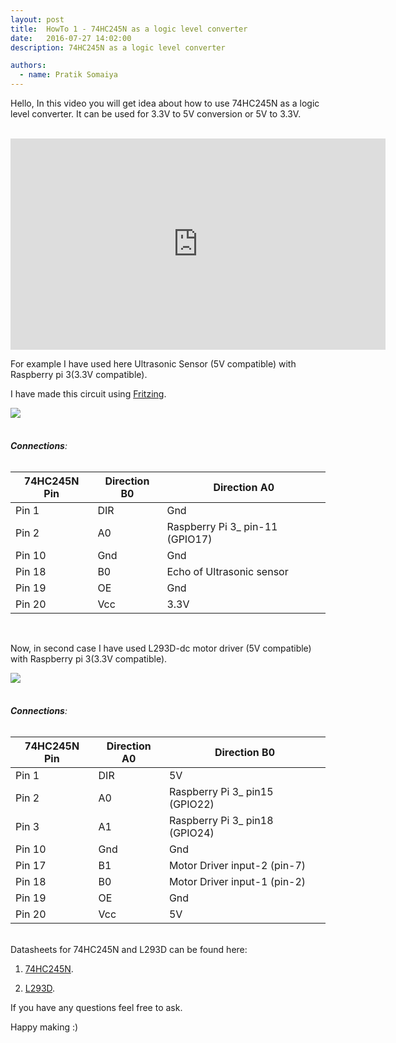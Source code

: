```yaml
---
layout: post
title:  HowTo 1 - 74HC245N as a logic level converter
date:   2016-07-27 14:02:00
description: 74HC245N as a logic level converter

authors:
  - name: Pratik Somaiya
---
```

Hello,
In this video you will get idea about how to use 74HC245N as a logic level converter. It can be used for 3.3V to 5V conversion or 5V to 3.3V.

<br>

<iframe width="600" height="337.5" src="https://www.youtube.com/embed/HKxU4VaB8kY" title="YouTube video player" frameborder="0" allow="accelerometer; autoplay; clipboard-write; encrypted-media; gyroscope; picture-in-picture" allowfullscreen></iframe>

<br>

For example I have used here Ultrasonic Sensor (5V compatible) with Raspberry pi 3(3.3V compatible).

I have made this circuit using  <a href="https://fritzing.org/" target="blank">Fritzing</a>.

<div class="col-sm mt-3 mt-md-0">
    <img class="img-fluid rounded z-depth-1" src="{{ site.baseurl }}/assets/img/howto1-ultrasound.png" data-zoomable>
</div>

<br>

###### **Connections**: 

| 74HC245N Pin   | Direction B0 | Direction A0 |
| -------------- | ------------ | ------------ |
| Pin 1          | DIR          | Gnd          |
| Pin 2          | A0           | Raspberry Pi 3_ pin-11 (GPIO17) |
| Pin 10         | Gnd          | Gnd          |
| Pin 18         | B0           | Echo of Ultrasonic sensor |
| Pin 19         | OE           | Gnd          |
| Pin 20         | Vcc          | 3.3V         |

<br>

Now, in second case I have used  L293D-dc motor driver (5V compatible) with Raspberry pi 3(3.3V compatible).

<div class="col-sm mt-3 mt-md-0">
    <img class="img-fluid rounded z-depth-1" src="{{ site.baseurl }}/assets/img/howto1-l293d.jpg" data-zoomable>
</div>

<br>

###### **Connections**: 

| 74HC245N Pin   | Direction A0 | Direction B0 |
| -------------- | ------------ | ------------ |
| Pin 1          | DIR          | 5V           |
| Pin 2          | A0           | Raspberry Pi 3_ pin15 (GPIO22) |
| Pin 3          | A1           | Raspberry Pi 3_ pin18 (GPIO24) |
| Pin 10         | Gnd          | Gnd          |
| Pin 17         | B1           | Motor Driver input-2 (pin-7) |
| Pin 18         | B0           | Motor Driver input-1 (pin-2) |
| Pin 19         | OE           | Gnd          |
| Pin 20         | Vcc          | 5V           |

<br>
Datasheets for 74HC245N and L293D can be found here:

1. <a href="https://www.nxp.com/documents/data_sheet/74HC_HCT245.pdf" target="blank">74HC245N</a>.

2. <a href="https://www.ti.com/lit/ds/symlink/l293.pdf" target="blank">L293D</a>.

If you have any questions feel free to ask.


Happy making :)